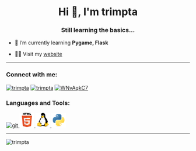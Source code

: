 <h1 align="center">Hi 👋, I'm trimpta</h1>
<h3 align="center">Still learning the basics...</h3>

- 🌱 I’m currently learning **Pygame, Flask**

- 👨‍💻 Visit my [website](https://trimpta.netlify.app/)
---
<h3 align="left">Connect with me:</h3>
<p align="left">
<a href="https://instagram.com/trimpta" target="blank"><img align="center" src="https://raw.githubusercontent.com/rahuldkjain/github-profile-readme-generator/master/src/images/icons/Social/instagram.svg" alt="trimpta" height="30" width="40" /></a>
<a href="https://www.youtube.com/c/trimpta" target="blank"><img align="center" src="https://raw.githubusercontent.com/rahuldkjain/github-profile-readme-generator/master/src/images/icons/Social/youtube.svg" alt="trimpta" height="30" width="40" /></a>
<a href="https://discord.gg/WNvAqkC7" target="blank"><img align="center" src="https://raw.githubusercontent.com/rahuldkjain/github-profile-readme-generator/master/src/images/icons/Social/discord.svg" alt="WNvAqkC7" height="30" width="40" /></a>
</p>

<h3 align="left">Languages and Tools:</h3>
<p align="left"> <a href="https://git-scm.com/" target="_blank" rel="noreferrer"> <img src="https://www.vectorlogo.zone/logos/git-scm/git-scm-icon.svg" alt="git" width="40" height="40"/> </a> <a href="https://www.w3.org/html/" target="_blank" rel="noreferrer"> <img src="https://raw.githubusercontent.com/devicons/devicon/master/icons/html5/html5-original-wordmark.svg" alt="html5" width="40" height="40"/> </a> <a href="https://www.linux.org/" target="_blank" rel="noreferrer"> <img src="https://raw.githubusercontent.com/devicons/devicon/master/icons/linux/linux-original.svg" alt="linux" width="40" height="40"/> </a> <a href="https://www.python.org" target="_blank" rel="noreferrer"> <img src="https://raw.githubusercontent.com/devicons/devicon/master/icons/python/python-original.svg" alt="python" width="40" height="40"/> </a> </p>

---

<p align="left"> <img src="https://komarev.com/ghpvc/?username=trimpta&label=Profile%20views&color=040d12&style=flat-square" alt="trimpta" /> </p>

